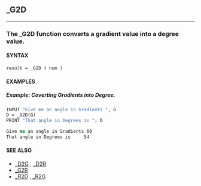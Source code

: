 ## _G2D
---

### The _G2D function converts a gradient value into a degree value.

#### SYNTAX

`result = _G2D ( num )`

#### EXAMPLES
##### Example: Coverting Gradients into Degree.
```vb
INPUT "Give me an angle in Gradients ", G
D = _G2D(G)
PRINT "That angle in Degrees is "; D
```
  
```vb
Give me an angle in Gradients 60
That angle in Degrees is     54
```
  


#### SEE ALSO
* [_D2G](./_D2G.md) , [_D2R](./_D2R.md)
* [_G2R](./_G2R.md)
* [_R2D](./_R2D.md) , [_R2G](./_R2G.md)
